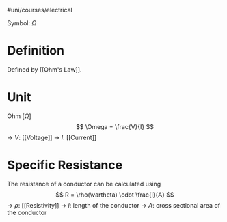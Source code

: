 #uni/courses/electrical 

Symbol: $\Omega$
# Definition

Defined by [[Ohm's Law]].

# Unit

Ohm $[\Omega]$
$$
\Omega = \frac{V}{I} 
$$
-> $V$: [[Voltage]]
-> $I$: [[Current]]

# Specific Resistance

The resistance of a conductor can be calculated using
$$
R = \rho(\vartheta) \cdot \frac{l}{A}
$$
-> $\rho$: [[Resistivity]]
-> $l$: length of the conductor
-> $A$: cross sectional area of the conductor